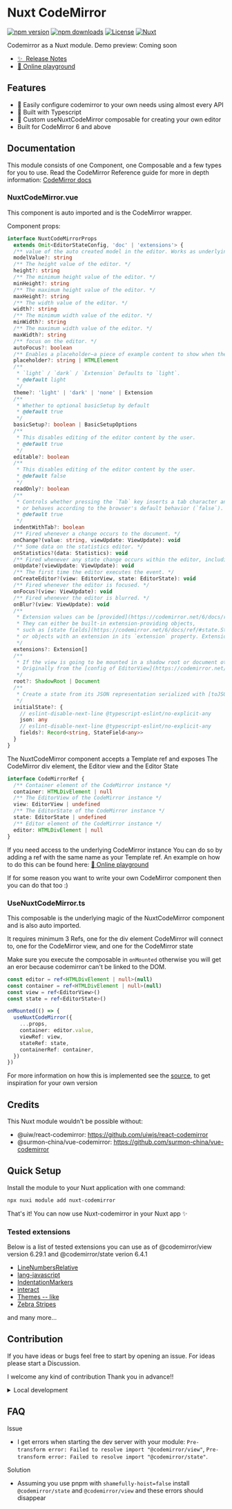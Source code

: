 # Nuxt CodeMirror

[![npm version][npm-version-src]][npm-version-href]
[![npm downloads][npm-downloads-src]][npm-downloads-href]
[![License][license-src]][license-href]
[![Nuxt][nuxt-src]][nuxt-href]

Codemirror as a Nuxt module. Demo preview: Coming soon


- [✨ &nbsp;Release Notes](/CHANGELOG.md)
- [🏀 Online playground](https://stackblitz.com/edit/nuxt-starter-ev2hgm?file=app.vue)
<!-- - [📖 &nbsp;Documentation](https://example.com) -->

## Features

<!-- Highlight some of the features your module provide here -->
- 🚀 Easily configure codemirror to your own needs using almost every API
- 🚠 Built with Typescript
- 🌲 Custom useNuxtCodeMirror composable for creating your own editor
- Built for CodeMirror 6 and above

## Documentation

This module consists of one Component, one Composable and a few types for you to use. 
Read the CodeMirror Reference guide for more in depth information: [CodeMirror docs](https://codemirror.net/docs/ref/)

### NuxtCodeMirror.vue
This component is auto imported and is the CodeMirror wrapper.

Component props:

```ts
interface NuxtCodeMirrorProps
  extends Omit<EditorStateConfig, 'doc' | 'extensions'> {
  /** value of the auto created model in the editor. Works as underlying logic of a V-Model */
  modelValue?: string
  /** The height value of the editor. */
  height?: string
  /** The minimum height value of the editor. */
  minHeight?: string
  /** The maximum height value of the editor. */
  maxHeight?: string
  /** The width value of the editor. */
  width?: string
  /** The minimum width value of the editor. */
  minWidth?: string
  /** The maximum width value of the editor. */
  maxWidth?: string
  /** focus on the editor. */
  autoFocus?: boolean
  /** Enables a placeholder—a piece of example content to show when the editor is empty. */
  placeholder?: string | HTMLElement
  /**
   * `light` / `dark` / `Extension` Defaults to `light`.
   * @default light
   */
  theme?: 'light' | 'dark' | 'none' | Extension
  /**
   * Whether to optional basicSetup by default
   * @default true
   */
  basicSetup?: boolean | BasicSetupOptions
  /**
   * This disables editing of the editor content by the user.
   * @default true
   */
  editable?: boolean
  /**
   * This disables editing of the editor content by the user.
   * @default false
   */
  readOnly?: boolean
  /**
   * Controls whether pressing the `Tab` key inserts a tab character and indents the text (`true`)
   * or behaves according to the browser's default behavior (`false`).
   * @default true
   */
  indentWithTab?: boolean
  /** Fired whenever a change occurs to the document. */
  onChange?(value: string, viewUpdate: ViewUpdate): void
  /** Some data on the statistics editor. */
  onStatistics?(data: Statistics): void
  /** Fired whenever any state change occurs within the editor, including non-document changes like lint results. */
  onUpdate?(viewUpdate: ViewUpdate): void
  /** The first time the editor executes the event. */
  onCreateEditor?(view: EditorView, state: EditorState): void
  /** Fired whenever the editor is focused. */
  onFocus?(view: ViewUpdate): void
  /** Fired whenever the editor is blurred. */
  onBlur?(view: ViewUpdate): void
  /**
   * Extension values can be [provided](https://codemirror.net/6/docs/ref/#state.EditorStateConfig.extensions) when creating a state to attach various kinds of configuration and behavior information.
   * They can either be built-in extension-providing objects,
   * such as [state fields](https://codemirror.net/6/docs/ref/#state.StateField) or [facet providers](https://codemirror.net/6/docs/ref/#state.Facet.of),
   * or objects with an extension in its `extension` property. Extensions can be nested in arrays arbitrarily deep—they will be flattened when processed.
   */
  extensions?: Extension[]
  /**
   * If the view is going to be mounted in a shadow root or document other than the one held by the global variable document (the default), you should pass it here.
   * Originally from the [config of EditorView](https://codemirror.net/6/docs/ref/#view.EditorView.constructor%5Econfig.root)
   */
  root?: ShadowRoot | Document
  /**
   * Create a state from its JSON representation serialized with [toJSON](https://codemirror.net/docs/ref/#state.EditorState.toJSON) function
   */
  initialState?: {
    // eslint-disable-next-line @typescript-eslint/no-explicit-any
    json: any
    // eslint-disable-next-line @typescript-eslint/no-explicit-any
    fields?: Record<string, StateField<any>>
  }
}
```

The NuxtCodeMirror component accepts a Template ref and exposes The CodeMirror div element, the Editor view and the Editor State

```ts
interface CodeMirrorRef {
  /** Container element of the CodeMirror instance */
  container: HTMLDivElement | null
  /** The EditorView of the CodeMirror instance */
  view: EditorView | undefined
  /** The EditorState of the CodeMirror instance */
  state: EditorState | undefined
  /** Editor element of the CodeMirror instance */
  editor: HTMLDivElement | null
}
```

If you need access to the underlying CodeMirror instance You can do so by adding a ref with the same name as your Template ref. 
An example on how to do this can be found here: [🏀 Online playground](https://stackblitz.com/edit/nuxt-starter-ev2hgm?file=app.vue)


If for some reason you want to write your own CodeMirror component then you can do that too :)

### UseNuxtCodeMirror.ts

This composable is the underlying magic of the NuxtCodeMirror component and is also auto imported.

It requires minimum 3 Refs, one for the div element CodeMirror will connect to, one for the CodeMirror view, and one for the CodeMirror state

Make sure you execute the composable in `onMounted` otherwise you will get an eror because codemirror can't be linked to the DOM.

```ts
const editor = ref<HTMLDivElement | null>(null)
const container = ref<HTMLDivElement | null>(null)
const view = ref<EditorView>()
const state = ref<EditorState>()

onMounted(() => {
  useNuxtCodeMirror({
    ...props,
    container: editor.value,
    viewRef: view,
    stateRef: state,
    containerRef: container,
  })
})
```

For more information on how this is implemented see the [source](https://github.com/ThimoDEV/nuxt-codemirror/blob/master/src/runtime/components/NuxtCodeMirror.vue), to get inspiration for your own version

## Credits

This Nuxt module wouldn't be possible without:

- @uiw/react-codemirror: https://github.com/uiwjs/react-codemirror
- @surmon-china/vue-codemirror: https://github.com/surmon-china/vue-codemirror

## Quick Setup

Install the module to your Nuxt application with one command:

```bash
npx nuxi module add nuxt-codemirror
```

That's it! You can now use Nuxt-codemirror in your Nuxt app ✨

### Tested extensions

Below is a list of tested extensions you can use as of @codemirror/view version 6.29.1 and @codemirror/state verion 6.4.1

- [LineNumbersRelative](https://www.npmjs.com/package/@uiw/codemirror-extensions-line-numbers-relative)
- [lang-javascript](https://www.npmjs.com/package/@codemirror/lang-javascript)
- [IndentationMarkers](https://github.com/replit/codemirror-indentation-markers)
- [interact](https://github.com/replit/codemirror-interact)
- [Themes -- like](https://www.npmjs.com/package/@uiw/codemirror-theme-okaidia)
- [Zebra Stripes](https://www.npmjs.com/package/@uiw/codemirror-extensions-zebra-stripes)

and many more...

## Contribution

If you have ideas or bugs feel free to start by opening an issue. For ideas please start a Discussion.

I welcome any kind of contribution Thank you in advance!!

<details>
  <summary>Local development</summary>

  ```bash
  # Install dependencies
  pnpm i

  # Generate type stubs
  pnpm dev:prepare

  # Develop with the playground
  pnpm dev

  # Build the playground
  pnpm dev:build

  # Run ESLint
  pnpm lint

  # Run Vitest
  pnpm test
  pnpm test:watch

  # Release new version
  pnpm release
  ```

</details>


<!-- Badges -->
[npm-version-src]: https://img.shields.io/npm/v/nuxt-codemirror/latest.svg?style=flat&colorA=020420&colorB=00DC82
[npm-version-href]: https://npmjs.com/package/nuxt-codemirror

[npm-downloads-src]: https://img.shields.io/npm/dm/nuxt-codemirror.svg?style=flat&colorA=020420&colorB=00DC82
[npm-downloads-href]: https://npmjs.com/package/nuxt-codemirror

[license-src]: https://img.shields.io/npm/l/nuxt-codemirror.svg?style=flat&colorA=020420&colorB=00DC82
[license-href]: https://npmjs.com/package/nuxt-codemirror

[nuxt-src]: https://img.shields.io/badge/Nuxt-020420?logo=nuxt.js
[nuxt-href]: https://nuxt.com



## FAQ

Issue
- I get errors when starting the dev server with your module: `Pre-transform error: Failed to resolve import "@codemirror/view"`, `Pre-transform error: Failed to resolve import "@codemirror/state"`.

Solution
- Assuming you use pnpm with `shamefully-hoist=false` install `@codemirror/state` and `@codemirror/view` and these errors should disappear
